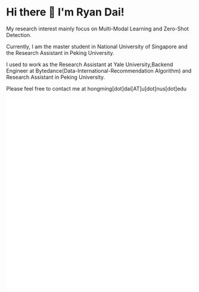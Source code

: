 #                                                   Hi there 👋 I'm Ryan Dai!

My research interest mainly focus on Multi-Modal Learning and Zero-Shot Detection.

Currently, I am the master student in National University of Singapore and the Research Assistant in Peking University.

I used to work as the Research Assistant at Yale University,Backend Engineer at Bytedance(Data-International-Recommendation Algorithm) and Research Assistant in Peking University.

Please feel free to contact me at hongming[dot]dai[AT]u[dot]nus[dot]edu
    
![Metrics](https://github.com/johncruyff14/johncruyff14/blob/main/github-metrics.svg)



